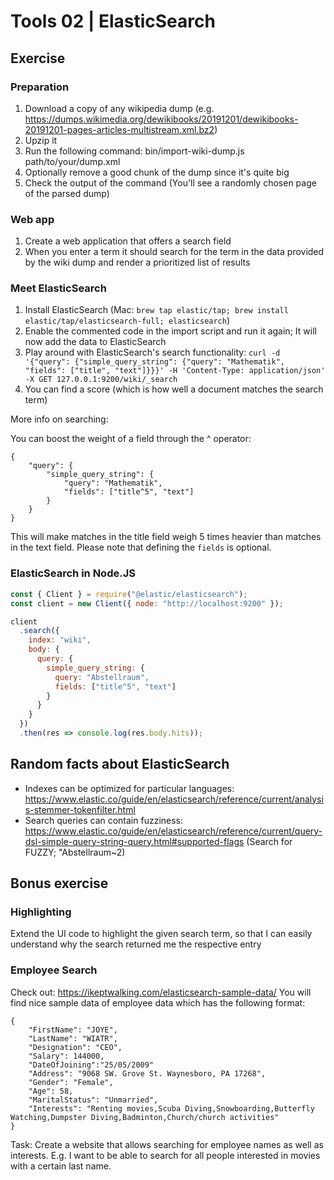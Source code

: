 # Tools 02 | ElasticSearch

## Exercise

### Preparation

1. Download a copy of any wikipedia dump (e.g. https://dumps.wikimedia.org/dewikibooks/20191201/dewikibooks-20191201-pages-articles-multistream.xml.bz2)
2. Upzip it
3. Run the following command: bin/import-wiki-dump.js path/to/your/dump.xml
4. Optionally remove a good chunk of the dump since it's quite big
5. Check the output of the command (You'll see a randomly chosen page of the parsed dump)

### Web app

1. Create a web application that offers a search field
2. When you enter a term it should search for the term in the data provided by the wiki dump and render a prioritized list of results

### Meet ElasticSearch

1. Install ElasticSearch (Mac: `brew tap elastic/tap; brew install elastic/tap/elasticsearch-full; elasticsearch`)
2. Enable the commented code in the import script and run it again; It will now add the data to ElasticSearch
3. Play around with ElasticSearch's search functionality: `curl -d '{"query": {"simple_query_string": {"query": "Mathematik", "fields": ["title", "text"]}}}' -H 'Content-Type: application/json' -X GET 127.0.0.1:9200/wiki/_search`
4. You can find a score (which is how well a document matches the search term)

More info on searching:

You can boost the weight of a field through the ^ operator:

```
{
    "query": {
        "simple_query_string": {
            "query": "Mathematik", 
            "fields": ["title^5", "text"]
        }
    }
}
```

This will make matches in the title field weigh 5 times heavier than matches in the text field.
Please note that defining the `fields` is optional.

### ElasticSearch in Node.JS

```js
const { Client } = require("@elastic/elasticsearch");
const client = new Client({ node: "http://localhost:9200" });

client
  .search({
    index: "wiki",
    body: {
      query: {
        simple_query_string: {
          query: "Abstellraum",
          fields: ["title^5", "text"]
        }
      }
    }
  })
  .then(res => console.log(res.body.hits));
```

## Random facts about ElasticSearch

- Indexes can be optimized for particular languages: https://www.elastic.co/guide/en/elasticsearch/reference/current/analysis-stemmer-tokenfilter.html
- Search queries can contain fuzziness: https://www.elastic.co/guide/en/elasticsearch/reference/current/query-dsl-simple-query-string-query.html#supported-flags (Search for FUZZY; "Abstellraum~2)

## Bonus exercise

### Highlighting

Extend the UI code to highlight the given search term, so that I can easily understand why the search returned me the respective entry

### Employee Search

Check out: https://ikeptwalking.com/elasticsearch-sample-data/
You will find nice sample data of employee data which has the following format:

```
{
    "FirstName": "JOYE",
    "LastName": "WIATR",
    "Designation": "CEO",
    "Salary": 144000,
    "DateOfJoining":"25/05/2009"
    "Address": "9068 SW. Grove St. Waynesboro, PA 17268",
    "Gender": "Female",
    "Age": 58,
    "MaritalStatus": "Unmarried",
    "Interests": "Renting movies,Scuba Diving,Snowboarding,Butterfly Watching,Dumpster Diving,Badminton,Church/church activities"
}
```

Task: Create a website that allows searching for employee names as well as interests. E.g. I want to be able to search for all people interested in movies with a certain last name.

